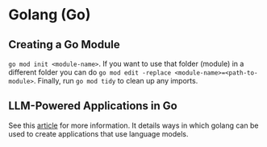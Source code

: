 # Golang (Go)

## Creating a Go Module
`go mod init <module-name>`.
If you want to use that folder (module) in a different folder you can do `go mod edit -replace <module-name>=<path-to-module>`. Finally, run `go mod tidy` to clean up any imports.

## LLM-Powered Applications in Go

See this [article](https://go.dev/blog/llmpowered) for more information. It details ways in which golang can be used to create applications that use language models.
